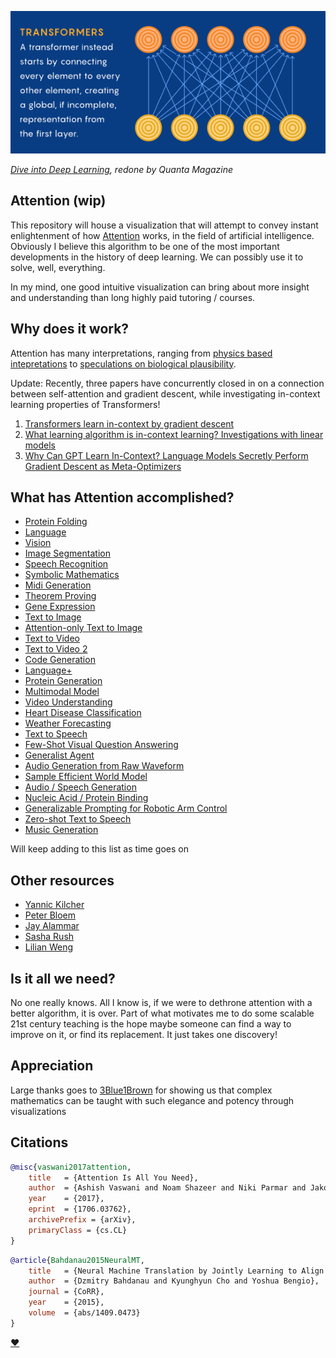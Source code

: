 <img src="./attention.png"></img>

*<a href="https://d2l.ai/chapter_attention-mechanisms/self-attention-and-positional-encoding.html">Dive into Deep Learning</a>, redone by Quanta Magazine*

## Attention (wip)

This repository will house a visualization that will attempt to convey instant enlightenment of how <a href="https://www.quantamagazine.org/will-transformers-take-over-artificial-intelligence-20220310/">Attention</a> works, in the field of artificial intelligence. Obviously I believe this algorithm to be one of the most important developments in the history of deep learning. We can possibly use it to solve, well, everything.

In my mind, one good intuitive visualization can bring about more insight and understanding than long highly paid tutoring / courses.

## Why does it work?

Attention has many interpretations, ranging from <a href="https://mcbal.github.io/post/an-energy-based-perspective-on-attention-mechanisms-in-transformers/">physics based intepretations</a> to <a href="https://www.youtube.com/watch?v=THIIk7LR9_8">speculations on biological plausibility</a>.

Update: Recently, three papers have concurrently closed in on a connection between self-attention and gradient descent, while investigating in-context learning properties of Transformers!

1. <a href="https://arxiv.org/abs/2212.07677">Transformers learn in-context by gradient descent</a>
2. <a href="https://arxiv.org/abs/2211.15661">What learning algorithm is in-context learning? Investigations with linear models</a>
3. <a href="https://arxiv.org/abs/2212.10559v2">Why Can GPT Learn In-Context? Language Models Secretly Perform Gradient Descent as Meta-Optimizers</a>

## What has Attention accomplished?

- [Protein Folding](https://www.nature.com/articles/s41586-021-03819-2)
- [Language](https://arxiv.org/abs/2005.14165)
- [Vision](https://arxiv.org/abs/2010.11929)
- [Image Segmentation](https://arxiv.org/abs/2005.12872)
- [Speech Recognition](https://arxiv.org/abs/2203.15095)
- [Symbolic Mathematics](https://arxiv.org/abs/1912.01412)
- [Midi Generation](https://openai.com/blog/musenet/)
- [Theorem Proving](https://arxiv.org/abs/2009.03393)
- [Gene Expression](https://www.nature.com/articles/s41592-021-01252-x)
- [Text to Image](https://openai.com/blog/dall-e/)
- [Attention-only Text to Image](https://parti.research.google/)
- [Text to Video](https://arxiv.org/abs/2111.12417)
- [Text to Video 2](https://github.com/THUDM/CogVideo)
- [Code Generation](https://www.deepmind.com/blog/competitive-programming-with-alphacode)
- [Language+](https://arxiv.org/abs/2204.02311)
- [Protein Generation](https://arxiv.org/abs/2004.03497)
- [Multimodal Model](https://arxiv.org/abs/2111.12993)
- [Video Understanding](https://ai.facebook.com/blog/timesformer-a-new-architecture-for-video-understanding/)
- [Heart Disease Classification](https://bmcmedinformdecismak.biomedcentral.com/articles/10.1186/s12911-021-01546-2)
- [Weather Forecasting](https://ai.googleblog.com/2020/03/a-neural-weather-model-for-eight-hour.html)
- [Text to Speech](https://github.com/neonbjb/tortoise-tts)
- [Few-Shot Visual Question Answering](https://www.deepmind.com/blog/tackling-multiple-tasks-with-a-single-visual-language-model)
- [Generalist Agent](https://www.deepmind.com/publications/a-generalist-agent)
- [Audio Generation from Raw Waveform](https://arxiv.org/abs/2206.08297)
- [Sample Efficient World Model](https://arxiv.org/abs/2209.00588)
- [Audio / Speech Generation](https://google-research.github.io/seanet/audiolm/examples/)
- [Nucleic Acid / Protein Binding](https://www.biorxiv.org/content/10.1101/2022.09.09.507333v1)
- [Generalizable Prompting for Robotic Arm Control](https://twitter.com/DrJimFan/status/1578433493561769984)
- [Zero-shot Text to Speech](https://valle-demo.github.io/)
- [Music Generation](https://google-research.github.io/seanet/musiclm/examples/)

Will keep adding to this list as time goes on

## Other resources

- [Yannic Kilcher](https://www.youtube.com/watch?v=iDulhoQ2pro)
- [Peter Bloem](http://peterbloem.nl/blog/transformers)
- [Jay Alammar](http://jalammar.github.io/illustrated-transformer/)
- [Sasha Rush](https://nlp.seas.harvard.edu/2018/04/03/attention.html)
- [Lilian Weng](https://lilianweng.github.io/posts/2018-06-24-attention/)

## Is it all we need?

No one really knows. All I know is, if we were to dethrone attention with a better algorithm, it is over. Part of what motivates me to do some scalable 21st century teaching is the hope maybe someone can find a way to improve on it, or find its replacement. It just takes one discovery!

## Appreciation

Large thanks goes to <a href="https://www.youtube.com/channel/UCYO_jab_esuFRV4b17AJtAw">3Blue1Brown</a> for showing us that complex mathematics can be taught with such elegance and potency through visualizations

## Citations

```bibtex
@misc{vaswani2017attention,
    title   = {Attention Is All You Need},
    author  = {Ashish Vaswani and Noam Shazeer and Niki Parmar and Jakob Uszkoreit and Llion Jones and Aidan N. Gomez and Lukasz Kaiser and Illia Polosukhin},
    year    = {2017},
    eprint  = {1706.03762},
    archivePrefix = {arXiv},
    primaryClass = {cs.CL}
}
```

```bibtex
@article{Bahdanau2015NeuralMT,
    title   = {Neural Machine Translation by Jointly Learning to Align and Translate},
    author  = {Dzmitry Bahdanau and Kyunghyun Cho and Yoshua Bengio},
    journal = {CoRR},
    year    = {2015},
    volume  = {abs/1409.0473}
}
```

[♥](https://www.youtube.com/watch?v=GUo2XuqMcCU)
